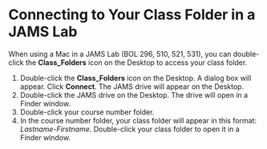 # Connecting to Your Class Folder in a JAMS Lab

When using a Mac in a JAMS Lab \(BOL 296, 510, 521, 531\), you can double-click the **Class\_Folders** icon on the Desktop to access your class folder.

1. Double-click the **Class\_Folders** icon on the Desktop. A dialog box will appear. Click **Connect**. The JAMS drive will appear on the Desktop.
2. Double-click the JAMS drive on the Desktop. The drive will open in a Finder window. 
3. Double-click your course number folder. 
4. In the course number folder, your class folder will appear in this format: _Lastname-Firstname_. Double-click your class folder to open it in a Finder window. 



